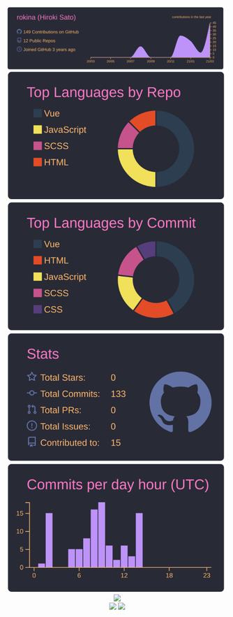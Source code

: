 <p align = "center">
  <img src="https://raw.githubusercontent.com/rokina/rokina/main/profile-summary-card-output/dracula/0-profile-details.svg"><br>
  <img src="https://raw.githubusercontent.com/rokina/rokina/main/profile-summary-card-output/dracula/1-repos-per-language.svg">
  <img src="https://raw.githubusercontent.com/rokina/rokina/main/profile-summary-card-output/dracula/2-most-commit-language.svg">
  <img src="https://raw.githubusercontent.com/rokina/rokina/main/profile-summary-card-output/dracula/3-stats.svg">
  <img src="https://raw.githubusercontent.com/rokina/rokina/main/profile-summary-card-output/dracula/4-productive-time.svg">
  <img src="https://github-profile-trophy.vercel.app/?username=rokina&theme=dracula&margin-w=7&no-frame=true"><br>
  <img src="https://img.shields.io/github/last-commit/rokina/rokina/main?style=social">
  <img src="https://komarev.com/ghpvc/?username=rokina">
</p>
